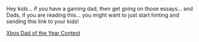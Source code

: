 Hey kids&#8230; if you have a gaming dad, then get going on those essays&#8230; and Dads, if you are reading this&#8230; you might want to just start hinting and sending this link to your kids!

<a title="Xbox Dad of the Year Contest" href="http://www.xbox.com/en-US/community/events/dadoftheyear/default.htm" target="_blank" class="broken_link">Xbox Dad of the Year Contest</a>